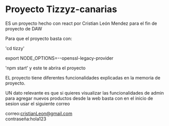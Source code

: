 # Proyecto Tizzyz-canarias
ES un proyecto hecho con react por Cristian León Mendez para el fin de proyecto de DAW

Para que el proyecto basta con:

'cd tizzy'

export NODE_OPTIONS=--openssl-legacy-provider

'npm start' y este te abrira el proyecto

EL proyecto tiene diferentes funcionalidades explicadas en la memoria de proyecto.

UN dato relevante es que si quieres visualizar las funcionalidades de admin para agregar nuevos productos desde la web basta con en el inicio de sesion usar el siguiente correo

correo:cristianLeon@gmail.com  
contraseña:hola123